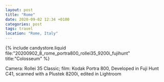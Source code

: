 ```yaml
---
layout: post
title: "Rome"
date: 2020-09-02 12:34 +0100
categories: post
tags: travel
location: "Rome, Italy"
---
```


{% include candystore.liquid file:"20200902_8_rome_portra800_rollei35_9200i_fujihunt" title:"Colosseum" %}

Camera: Rollei 35 Classic; film: Kodak Portra 800, Developed in Fuji Hunt C41, scanned with a Plustek 8200i, edited in Lightroom 